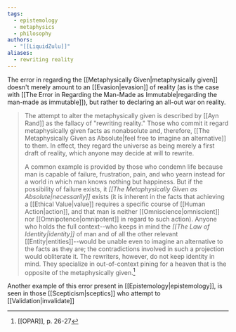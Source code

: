 ```yaml
---
tags:
  - epistemology
  - metaphysics
  - philosophy
authors:
  - "[[LiquidZulu]]"
aliases:
  - rewriting reality
---
```

The error in regarding the [[Metaphysically Given|metaphysically given]] doesn't merely amount to an [[Evasion|evasion]] of reality (as is the case with [[The Error in Regarding the Man-Made as Immutable|regarding the man-made as immutable]]), but rather to declaring an all-out war on reality.

>The attempt to alter the metaphysically given is described by [[Ayn Rand]] as the fallacy of "rewriting reality." Those who commit it regard metaphysically given facts as nonabsolute and, therefore, [[The Metaphysically Given as Absolute|feel free to imagine an alternative]] to them. In effect, they regard the universe as being merely a first draft of reality, which anyone may decide at will to rewrite.
>
>A common example is provided by those who condemn life because man is capable of failure, frustration, pain, and who yearn instead for a world in which man knows nothing but happiness. But if the possibility of failure exists, it *[[The Metaphysically Given as Absolute|necessarily]]* exists (it is inherent in the facts that achieving a [[Ethical Value|value]] requires a specific course of [[Human Action|action]], and that man is neither [[Omniscience|omniscient]] nor [[Omnipotence|omnipotent]] in regard to such action). Anyone who holds the full context--who keeps in mind the *[[The Law of Identity|identity]]* of man and of all the other relevant [[Entity|entities]]--would be unable even to imagine an alternative to the facts as they are; the contradictions involved in such a projection would obliterate it. The rewriters, however, do not keep identity in mind. They specialize in out-of-context pining for a heaven that is the opposite of the metaphysically given.[^1]

Another example of this error present in [[Epistemology|epistemology]], is seen in those [[Scepticism|sceptics]] who attempt to [[Validation|invalidate]] 

[^1]: [[OPAR]], p. 26-27